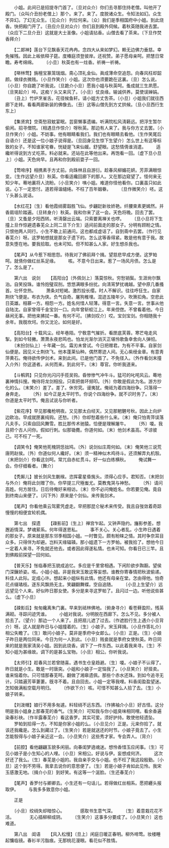 <!-- { "loadSidebar": true } -->
　　小姐。此间已是招提寺门首了。〔旦对众介〕你们去寻那住持老僧。叫他开了殿门。〔众叫介丑扮老僧上〕那个。来了。来了。度脱诸众生。令知法如幻。众生不异幻。了幻无众生。〔见众介〕列位何来。〔众〕我们是季相国府中小姐。到此烧香。快把殿门开了。〔丑应介旦对众介〕你们且到殿外伺候。着秋英随我进去罢。〔众应下二旦介丑〕这就是大士圣像。小姐请拈香。山僧去看了茶来。〔下旦作焚香拜介〕 

　　【二郞神】莲台下见飘香天花冉冉。念四大从来如梦幻。赖无边佛力垂慈。幸免摧残。因此上皈依释子筵。度椿庭须登彼岸。还祝赞。弟子愿母亲呵。把慧日常瞻。寿考绵绵。 
　　〔小旦〕秋英也有一炷香。祈祷一祈祷。 

　　【啭林莺】旃檀宝篆笼瑞烟。斋心顶礼金仙。眞成薄命空追怨。向春风枉却韶颜。做绿衣微贱。〔小旦作笑介〕小姐。这次你也须要跪在这裏。〔旦〕怎么说。〔小旦〕你自跪了听我说。〔旦跪介小旦〕愿我小姐与秋英呵。蚤成就三生夙愿。〔旦笑起介〕啐。这痴丫头又来风了。〔小旦〕仗良缘。输诚供养。莫使误婵娟。 
　　〔丑上〕竹炉烹雀舌。花径候鱼轩。请小姐方丈吿茶。〔小旦〕小姐我们就往西廊下走转。看看两廊新装的佛像去。〔丑〕这等山僧先到方丈拱候。〔旦小旦西行生东上〕 

　　【集贤宾】空斋愁寂躭宴眠。芸窗懒事遗编。听满院松风淸籁远。把浮生暂尔偷闲。招寻僧院。〔相遇旦作惊介〕呀秋英。那边有人来了。我与你方丈去罢。〔小旦作笑介〕小姐。不妨事。他有眼睛看我们。我们也有眼睛去看他。〔生作笑尾后自语介〕还是这一位小娘子说得是。〔旦回身见生惊下生望介〕怎么世上有这等标致的女子。不知谁家宅眷。恍疑是飞来仙媛。舒望眼。这愁情倩谁消遣。 
　　适纔听得说到方丈吃茶。料必就来。还站在此等他出来。再饱看一回。〔虚下旦小旦上〕小姐。天色尙早。且再和你到殿前耍子一回。 

　　【莺啼序】相携素手方丈前。向珠林且自游衍。趁春风柳媚花妍。芳菲满眼惊变。〔生作远望介旦〕秋英。你看适纔回廊下的那人。又在那边窥望了。怪何来无知少年。蓦地裏将人流盼。〔小旦笑介〕咦小姐。难道你怪他看你。口裏虽只如此说。心下一定思忖。道若得谐缱绻。不枉了百年姻眷。 
　　〔旦作微笑介〕呸。这丫头甚么说话。 

　　【水红花】〔生〕看他霞绡雾縠胜飞仙。步翩跹新妆娇艳。纤腰束素更嫣然。并香肩瑶阶踏遍。〔旦转身介〕秋英。我和你来了这一会。天色将晚。回去了罢。〔旦〕又蚤是夕阳西转。听淸罄出云端。只索要离禅关也啰。 
　　〔旦小旦将下生撞上旦作惊避遗春芜众上同二旦下介生〕适间前面走的那女子。分明有顾盼之情。只恨他两人同行。小生不敢上前通问。这也都成虚话了。自到斋中去罢。〔作行见春芜介〕呀。这罗帕想就是那女子遗下的。怎么这等香得紧。敢是他有意于我。故意失堕在地。要我拾取。也未可知。但不知甚么人家。好生想杀我也。 

　　【尾声】从今惹下相思怨。待我对了佛前拜个揖。望慈悲早成方便。这罗帕呵。就倩你做红丝系足缘。 
　　咳。不意今日出来。惹了一场风月债。怎么是了。怎么是了。 

　　第六出　说剑 
　　【高阳台】〔外佩剑上〕落莫惊秋。穷愁销鬓。生涯尙尔飘泊。自笑投珠。谁怜抱璧双刖。悠悠满眼多纷扰。向淸宵梦扰魂越。望中原几番搔首。壮怀空热。 
　　萧条对短褐。激烈投长缨。时人不解识。往往呼狂生。自家荆佽飞便是。布衣为侠。负气自奇。屠狗椎埋。混迹五陵年少。吹箫扣角。空悲此日英雄。相慕一方。相怨一方。姓名何惜人轻薄。得意一言。失意一言。世事从他自陆沈。自家曾得千金宝剑一口。向年曾斩蛟江上。年来倥偬。不曾看着他。今日昼闲无事。把他来拂拭一番。有何不可。〔拂剑叹介〕哎。宝剑宝剑。你相随我十余年。我旣坎坷。你又沈沦。如何是好。 

　　【高阳台】十载风尘。经年巷陌。宁敎意气摧折。看匣底芙蓉。寒芒电走风掣。到如今轻撇。萧萧永夜悲鸣也。怕龙光渐尔消灭正堪怜歌鱼幸舍向人弹彻。 
　　〔末扮剑仙上〕十年藏一剑。霜刃未曾试。今日把赠君。为有不平事。自家剑仙便是。因见义士荆佽飞。他本蓬莱仙种。偶然寄迹人间。无心紫绶金章。有意靑萍黄石。俺待欲传伊剑术。来到此间。已是他门首了。不免径入。〔外作看剑末撞入介外〕你这道者。从何而来。到此何干。〔末〕尊官。你听我道来。 

　　【斗鹌鹑】只见你光闪闪手揽吴钩。昏惨惨气冲牛斗。猛可的叱咤风云。蓦地裏神情抖搜。俺待将龙剑相投。只索把兽环频叩。〔外〕你敢是假此为名。游方抄化的么。〔末笑介〕差了。差了。休穷究。谩夷犹。俺祗为着四海纷争。只落得一身奔走。 
　　〔外〕如今正是太平时节。你说个四海纷争。就不识时务了。〔末〕你道是太平时节。俺且试说与你听者。 

　　【紫花序】早见那欃枪明夜。又见那太白经天。又见那魍魉号秋。因此上向炉边欧冶。早成就匣裏纯钩。还愁。〔外〕你却愁着些什么来。〔末〕俺只怕靑萍误落凡夫手。只索自回风舞雪。胜比那传术驰猿。恰便是理解屠牛。 
　　〔外〕嗄。我且把个古人问你。假如行刺。似那锄麑。你道何如。〔末〕他剑术虽高。不谅彼己。可不枉了一死。 

　　【调笑令】俺笑他死槐阴恁拙鸠。〔外〕说剑似庄周何如。〔末〕俺笑他三说荒唐罔赵侯。〔外〕你道似何人纔好。〔末〕须一精神似木鸡待斗。还须解弄丸机彀。〔末把剑介〕你看这剑呵。常兀自赤虹贯斗。好一似白练横秋。 
　　俺试舞一会。你仔细看者。〔舞介〕 

　　【秃厮儿】披长剑风生蒯缑。恣挥霍星昏旄头。须得心应手。君知否。〔末把剑与外介〕俺将此剑赠了你。你早提三尺殛蚩尤。莫教鬼哭与神愁。 
　　〔外〕请问高姓。何方居住。日后待俺好来相访。〔末〕你不必问俺姓名。你若要见俺。竟自到终南山来便了。〔闪下外〕原来是个剑仙。来传我剑术。 

　　【尾声】你看他乘云驾雾凭虚走。早把那昆仑秘术来传受。我且自弢敛着奇踪慢慢的相便宜轮机偶。 

　　第七出　探遗 
　　【疎影前】〔生上〕禅宫乍起。又钟声隐约。旛影参差。想邂逅情深。梦魂萦系。何年得遂恩私。 
　　事不关心。关心者乱。小生昨日遇着的那女子。原来就是那东邻季相国小姐。一时瞥见。颇有盼睐之情。其时争奈耳目众多。只得佯为却避。岂料天缘辐辏。那小姐遗下一方罗帕。被我拾了。想他今日一定着人来寻。不免就还他去。或者因此得遂私情。也未可知。你看日已三竿。且到佛殿前探望一回何如。 

　　【普天乐】怅临春把玉貌成追忆。多应是千里曾相遇。下闲阶欲步踟蹰。望侯门深鏁娇姿。咳。小姐小姐。非是我宋玉敢这等妄想。谁教你寄春情把秋波偷递。料佳人此际。定成心许。想起来小姐纵有此情。他还有母亲在堂。怎由得他。怕奇花点缀璚枝。逐东风飘扬无主。笑翩翻舞蝶。空自追随。 
　　〔小旦上生望介〕远远望见个人来。好似昨日那女使。多分是来寻这罗帕了。且闪过一边。听他说些甚么。〔虚下小旦〕 

　　【疎影后】匆匆纔离朱门裏。早来到祗林佛地。〔俯身寻介〕看苍藓盈阶。残英满砌。寻踪问迹凭谁。 
　　小姐对我说。分明脱在西廊下。怎么不见。多分被人拾去了。〔望介〕那边一个人来了。且把扇儿遮了过去。〔作遮脸行生上遇介小旦背介〕呀。这人就是昨日与小姐撞着的。〔生〕小娘子。宋玉拜揖。〔小旦作答礼介〕相公失瞻了。〔生〕敢问小娘子。莫非是季府中女郞么。〔小旦〕正是。〔生〕小娘子昨日是两位同来。今日为何一人到此。〔小旦〕贱妾就是季府女使秋英。昨日同来的就是我家淸吴小姐。因到此烧香。调下了一件东西。以此着我来寻。〔生〕不知小姐为甚缘故。调下的是甚么宝物。〔小旦〕相公。你听我说。 

　　【太师引】趁春风兰若曾随喜。遇书生仓皇趋避。〔生〕嗄。小娘子不认得了。昨日就是小生。敢是一时唐突。小姐和小娘子一定恼我了。〔小旦笑介〕好挜卖。谁来恼着你。只可惜那春芜呵。翻做了湘皋遗佩。那些个赤水还珠。到如今追寻无计。只踏遍芳草萋萋。旣寻不着。且自回去。小姐一定等我哩。料香闺盈盈望迷。怎知做满船空载月明归。 
　　〔作欲下介〕咳。可惜不知甚么人拾了去。〔生〕小娘子转来。 

　　【刘泼帽】娘行不用多匆遽。料轻绡不远东西。〔作拂袖介小旦〕好古怪。这分明是我小姐身上那春芜的香气。〔生笑介〕可知我与你小姐臭味相同哩。看余香遍染春衫袂。〔作半露春芜介〕看这香罗。其实可爱。须好护持。敢使他轻遗坠。 
　　罗帕到拾得一方。不知是你家小姐的么。〔小旦见介〕正是。元来你拾了。就该还我纔是。怎么到藏过了。〔生笑介〕若是就送还的时节。小娘子竟去了。小生怎能彀得与小娘子亲近这一会。〔小旦笑介〕这些秀才家。专会弄人。〔背介〕 

　　【前腔】看他翩翩玉貌多闲丽。向春闺梦遶魂迷。想怜香惜玉应闲事。〔生〕可见小娘子是小生知心的人哩。〔小旦〕宋相公。好说与伊。妄想成何济。 
　　这次好还了我么。〔生〕春芜是小姐的。我自亲手交与小姐。也不枉了我这段殷勤。〔小旦〕这个到不劳得。我拿去说你的意思便了。〔生〕若是小娘子肯如此见怜。我宋玉感激无地。〔揖介小旦〕到好笑。有这等一个涎脸。〔生还春芜介〕 

　　【尾声】香罗付与卿卿去。小生还有一句话儿。若得做红丝相系。愿把纒头报取伊。 
　　与我多多致意你小姐。 

　　正是 

　　〔小旦〕绞绡失却暗惊心。　　　　感取书生意气深。 
　　〔生〕着意栽花花不活。　　　　无心插柳柳成阴。 
　　〔生笑介〕这事多分要成了。〔小旦笑介〕这也难道。 

　　第八出　闺语 
　　【风入松慢】〔旦上〕闲庭日暖正春明。柳外啼莺。妆楼睡起慵临镜。春衫半污脂痕。无那桃花漫眼。看花似不胜情。 
